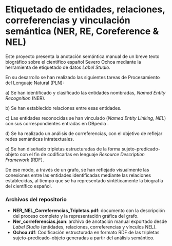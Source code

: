# Etiquetado de entidades, relaciones, correferencias y vinculación semántica (NER, RE, Coreference & NEL)

Este proyecto presenta la anotación semántica manual de un breve texto biográfico sobre el científico español Severo Ochoa mediante la herramienta de etiquetado de datos *Label Studio*. 

En su desarrollo se han realizado las siguientes tareas de Procesamiento del Lenguaje Natural (PLN): 

a)	Se han identificado y clasificado las entidades nombradas, *Named Entity Recognition* (NER).  

b)	Se han establecido relaciones entre esas entidades.

c)	Las entidades reconocidas se han vinculado (*Named Entity Linking, NEL*) con sus correspondientes entradas en DBpedia . 

d)	Se ha realizado un análisis de correferencias, con el objetivo de reflejar redes semánticas intratextuales.

e)	Se han diseñado tripletas estructuradas de la forma sujeto-predicado-objeto con el fin de codificarlas en lenguaje *Resource Description Framework* (RDF). 

De ese modo, a través de un grafo, se han reflejado visualmente las conexiones entre las entidades identificadas mediante las relaciones establecidas, al tiempo que se ha representado sintéticamente la biografía del científico español.

### Archivos del repositorio

- **NER_NEL_Correferencias_Tripletas.pdf**: documento con la descripción del proceso completo y la representación gráfica del grafo.  
- **Ner_correferencias.json**: archivo de anotación manual exportado desde *Label Studio* (entidades, relaciones, correferencias y vínculos NEL).  
- **Ochoa.rdf**: Codificación estructurada en formato RDF de las tripletas sujeto–predicado–objeto generadas a partir del análisis semántico.
